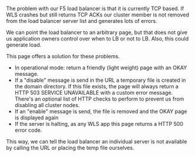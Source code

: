   The problem with our F5 load balancer is that it is currently TCP based. If WLS crashes but still returns TCP ACKs our
  cluster member is not removed from the load balancer server list and generates lots of errors.

  We can point the load balancer to an arbitrary page, but that does not give us application owners control over when
  to LB or not to LB. Also, this could generate load.

  This page offers a solution for these problems.

  - In operational mode: return a friendly (light weight) page with an OKAY message.
  - If a "disable" message is send in the URL a temporary file is created in the domain directory. If this file exists, the
    page will always return a HTTP 503 SERVICE UNAVAILABLE with a custom error message. There's an optional list of HTTP checks to perform to prevent us from disabling all cluster nodes.
  - If an "enable" message is send, the file is removed and the OKAY page is displayed again
  - If the server is halting, as any WLS app this page returns a HTTP 500 error code.

  This way, we can tell the load balancer an individual server is not available by calling the URL or placing the temp
  file ourselves.